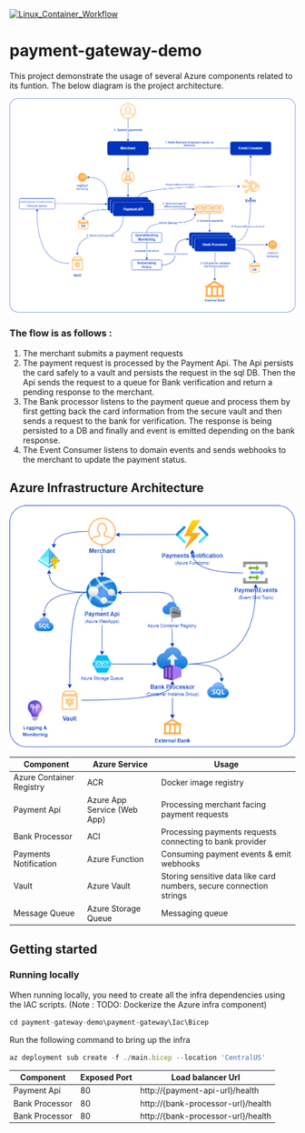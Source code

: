 [![Linux_Container_Workflow](https://github.com/fazleyKholil/payment-gateway-demo/actions/workflows/main.yml/badge.svg?branch=main)](https://github.com/fazleyKholil/payment-gateway-demo/actions/workflows/main.yml)

# payment-gateway-demo
This project demonstrate the usage of several Azure components related to its funtion.
The below diagram is the project architecture.


![Architecture Diagram](/payment-gateway/resx/HL%20Architecture.png?raw=true)

### The flow is as follows : 
1. The merchant submits a payment requests
2. The payment request is processed by the Payment Api. The Api persists the card safely to a vault and persists the request in the sql DB. Then the Api sends the request to a queue for Bank verification and return a pending response to the merchant.
3. The Bank processor listens to the payment queue and process them by first getting back the card information  from the secure vault and then sends a request to the bank for verification. The response is being persisted to a DB and finally and event is emitted depending on the bank response.
4. The Event Consumer listens to domain events and sends webhooks to the merchant to update the payment status.


## Azure Infrastructure Architecture

![Architecture Diagram](/payment-gateway/resx/azure%20architecture.png?raw=true)

Component  | Azure Service| Usage|
------------- | -------------| -------------|
Azure Container Registry  | ACR | Docker image registry | 
Payment Api  | Azure App Service (Web App) | Processing merchant facing payment requests |
Bank Processor  | ACI | Processing payments requests connecting to bank provider |
Payments Notification  | Azure Function | Consuming payment events & emit webhooks |
Vault  | Azure Vault | Storing sensitive data like card numbers, secure connection strings |
Message Queue  | Azure Storage Queue | Messaging queue |

## Getting started
### Running locally

When running locally, you need to create all the infra dependencies using the IAC scripts.
(Note : TODO: Dockerize the Azure infra component)

```javascript
cd payment-gateway-demo\payment-gateway\Iac\Bicep
```

Run the following command to bring up the infra

```javascript
az deployment sub create -f ./main.bicep --location 'CentralUS'
```


|Component   | Exposed Port  |   Load balancer Url |
|---|---|---|
|Payment Api| 80 | http://{payment-api-url}/health |
| Bank Processor | 80 | http://{bank-processor-url}/health |
| Bank Processor | 80 | http://{bank-processor-url}/health |